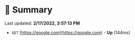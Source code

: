 # 📖 Summary
Last updated: **2/17/2022, 3:57:13 PM**

- `GET` [https://google.com](https://google.com) - **Up** (144ms)
